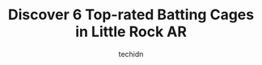 ---
layout: ampstory
image: https://i0.wp.com/www.depkes.org/wp-content/uploads/2023/06/batting-cages-0-in-little-rock-ar-1685818756.jpeg?resize=640,853
author: techidn
featured: false
description: Discover the impressive array of Batting Cages options in Little Rock AR, where you can find 6 of the largest Batting Cages establishments in the area. From renowned classics to hidden gems,
title: Discover 6 Top-rated Batting Cages in Little Rock AR
cover:
   title: Discover 6 Top-rated Batting Cages in Little Rock AR
   subtitle: Rickpate
   background: https://www.depkes.org/wp-content/uploads/2023/06/batting-cages-0-in-little-rock-ar-1685818756.jpeg

pages: 
 - layout: thirds
   top: <h1>#1 D-Bat Little Rock</h1>
   bottom: "<p>Ive been taking my son to D-BAT Little Rock for over 3 years.  The staff members are professional, knowledgeable, and courteous.  The prices for cage rental are compet</p>"
   background: https://www.depkes.org/wp-content/uploads/2023/06/batting-cages-1-in-little-rock-ar-1685818757.jpeg
   backgroundblur: true
 - layout: thirds
   top: <h1>#2 HitStix Batting, LLC</h1>
   bottom: "<p>When you walk into this facility you are immediately greeted with a smile! The trainers are top notch and so very knowledgeable! Winston and Brian are two that we use on </p>"
   background: https://www.depkes.org/wp-content/uploads/2023/06/batting-cages-2-in-little-rock-ar-1685818757.jpeg
   cta:
      link: https://www.depkes.org/blog/discover-6-top-rated-batting-cages-in-little-rock-ar/
      text: Discover 6 Top-rated Batting Cages in Little Rock AR
 - layout: thirds
   top: <h1>#3 Balls-N-Strikes Sherwood</h1>
   bottom: "<p>408 Manson Rd, Sherwood, AR 72120, United States</p>"
   background: https://images.unsplash.com/photo-1489648022186-8f49310909a0?ixlib=rb-4.0.3&ixid=MnwxMjA3fDB8MHxwaG90by1wYWdlfHx8fGVufDB8fHx8&auto=format&fit=crop&w=640&h=853&q=80
   cta:
      link: https://www.depkes.org/blog/discover-6-top-rated-batting-cages-in-little-rock-ar/
      text: Discover 6 Top-rated Batting Cages in Little Rock AR
 - layout: thirds
   top: <h1>#4 Playball Arkansas</h1>
   bottom: "<p>7501 Counts Massie Rd, North Little Rock, AR 72113, United States</p>"
   background: https://images.unsplash.com/photo-1462556791646-c201b8241a94?ixlib=rb-4.0.3&ixid=MnwxMjA3fDB8MHxwaG90by1wYWdlfHx8fGVufDB8fHx8&auto=format&fit=crop&w=640&h=853&q=80
   cta:
      link: https://www.depkes.org/blog/discover-6-top-rated-batting-cages-in-little-rock-ar/
      text: Discover 6 Top-rated Batting Cages in Little Rock AR
 - layout: thirds
   top: <h1>#5 Proformance Sports Academy</h1>
   bottom: "<p>1021 Jessie Rd ste j, Little Rock, AR 72202, United States</p>"
   background: https://images.unsplash.com/photo-1515405295579-ba7b45403062?ixlib=rb-4.0.3&ixid=MnwxMjA3fDB8MHxwaG90by1wYWdlfHx8fGVufDB8fHx8&auto=format&fit=crop&w=640&h=853&q=80
   cta:
      link: https://www.depkes.org/blog/discover-6-top-rated-batting-cages-in-little-rock-ar/
      text: Discover 6 Top-rated Batting Cages in Little Rock AR

 - layout: thirds
   middle: Continue reading...
   background: https://images.unsplash.com/photo-1567095761054-7a02e69e5c43?ixlib=rb-4.0.3&ixid=MnwxMjA3fDB8MHxwaG90by1wYWdlfHx8fGVufDB8fHx8&auto=format&fit=crop&w=640&h=853&q=80
   cta:
      link: https://www.depkes.org/blog/discover-6-top-rated-batting-cages-in-little-rock-ar/
      text: Discover 6 Top-rated Batting Cages in Little Rock AR
      
---